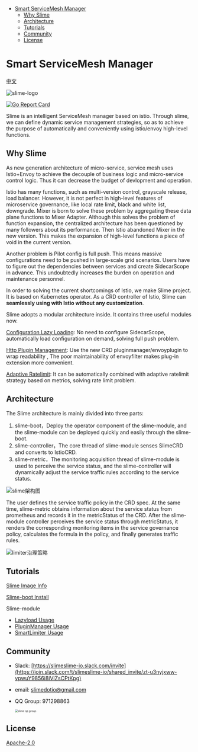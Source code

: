 - [Smart ServiceMesh Manager](#smart-servicemesh-manager)
  - [Why Slime](#why-slime)
  - [Architecture](#architecture)
  - [Tutorials](#tutorials)
  - [Community](#community)
  - [License](#license)

# Smart ServiceMesh Manager

[中文](./README_ZH.md)  

![slime-logo](logo/slime-logo.png)    

 [![Go Report Card](https://goreportcard.com/badge/github.com/slime-io/slime)](https://goreportcard.com/report/github.com/slime-io/slime)  

Slime is an intelligent ServiceMesh manager based on istio. Through slime, we can define dynamic service management strategies, so as to achieve the purpose of automatically and conveniently using istio/envoy high-level functions.





## Why Slime

As new generation architecture of micro-service, service mesh uses Istio+Envoy to achieve the decouple of business logic and micro-service control logic. Thus it can decrease the budget of devlopment and operation.

Istio has many functions, such as multi-version control, grayscale release, load balancer. However, it is not perfect in high-level features of microservice governance, like local rate limit, black and white list, downgrade. Mixer is born to solve these problem by aggregating these data plane functions to Mixer Adapter. Although this solves the problem of function expansion, the centralized architecture has been questioned by many followers about its performance. Then Istio abandoned Mixer in the new version. This makes the expansion of high-level functions a piece of void in the current version.

Another problem is Pilot config is full push. This means massive configurations need to be pushed in large-scale grid scenarios. Users have to figure out the dependencies between services and create SidecarScope in advance. This undoubtedly increases the burden on operation and maintenance personnel.

In order to solving the current shortcomings of Istio, we make Slime project. It is based on Kubernetes operator. As a CRD controller of Istio, Slime can **seamlessly using with Istio without any customization**.

Slime adopts a modular architecture inside. It contains three useful modules now.

[Configuration Lazy Loading](https://github.com/slime-io/lazyload): No need to configure SidecarScope, automatically load configuration on demand, solving full push problem.

[Http Plugin Management](https://github.com/slime-io/plugin): Use the new CRD pluginmanager/envoyplugin to wrap readability , The poor maintainability of envoyfilter makes plug-in extension more convenient.

[Adaptive Ratelimit](https://github.com/slime-io/limiter): It can be automatically combined with adaptive ratelimit strategy based on metrics, solving rate limit problem.





## Architecture

The Slime architecture is mainly divided into three parts:

1. slime-boot，Deploy the operator component of the slime-module, and the slime-module can be deployed quickly and easily through the slime-boot.
2. slime-controller，The core thread of slime-module senses SlimeCRD and converts to IstioCRD.
3. slime-metric，The monitoring acquisition thread of slime-module is used to perceive the service status, and the slime-controller will dynamically adjust the service traffic rules according to the service status.

![slime架构图](media/arch.png)

The user defines the service traffic policy in the CRD spec. At the same time, slime-metric obtains information about the service status from prometheus and records it in the metricStatus of the CRD. After the slime-module controller perceives the service status through metricStatus, it renders the corresponding monitoring items in the service governance policy, calculates the formula in the policy, and finally generates traffic rules.

![limiter治理策略](media/policy.png)





## Tutorials

[Slime Image Info](https://github.com/slime-io/slime/wiki/Slime-Project-Tag-and-Image-Tag-Mapping-Table)

[Slime-boot Install](./doc/en/slime-boot.md)

Slime-module

- [Lazyload Usage](./doc/en/lazy_load.md)
- [PluginManager Usage](./doc/en/plugin_manager.md)
- [SmartLimiter Usage](./doc/en/smart_limiter.md)





## Community

- Slack: [https://slimeslime-io.slack.com/invite](https://join.slack.com/t/slimeslime-io/shared_invite/zt-u3nyjxww-vpwuY9856i8iVlZsCPtKpg)

- email: slimedotio@gmail.com

- QQ Group: 971298863 

  <img src="media/slime-qq.png" alt="slime qq group" style="zoom: 50%;" /> 





## License

[Apache-2.0](https://choosealicense.com/licenses/apache-2.0/)

